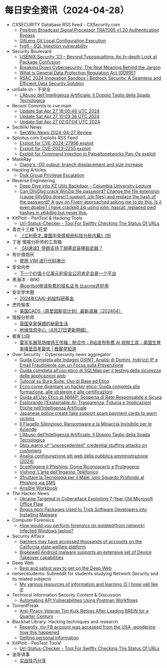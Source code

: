 # 每日安全资讯（2024-04-28）

- CXSECURITY Database RSS Feed - CXSecurity.com
  - [Positron Broadcast Signal Processor TRA7005 v1.20 Authentication Bypass](https://cxsecurity.com/issue/WLB-2024040068)
  - [GitLens Git Local Configuration Execution](https://cxsecurity.com/issue/WLB-2024040067)
  - [fvgfl - SQL Injection vulnerability](https://cxsecurity.com/issue/WLB-2024040066)
- Security Boulevard
  - [USENIX Security ’23 – Beyond Typosquatting: An In-depth Look at Package Confusion](https://securityboulevard.com/2024/04/usenix-security-23-beyond-typosquatting-an-in-depth-look-at-package-confusion/)
  - [Breaking Down Cybersecurity: The Real Meaning Behind the Jargon](https://securityboulevard.com/2024/04/breaking-down-cybersecurity-the-real-meaning-behind-the-jargon/)
  - [What is General Data Protection Regulation Act (GDPR)?](https://securityboulevard.com/2024/04/what-is-general-data-protection-regulation-act-gdpr/)
  - [RSAC 2024 Innovation Sandbox | Bedrock Security: A Seamless and Efficient Data Security Solution](https://securityboulevard.com/2024/04/rsac-2024-innovation-sandbox-bedrock-security-a-seamless-and-efficient-data-security-solution/)
- unSafe.sh - 不安全
  - [L’Abuso dell’Intelligenza Artificiale: Il Doppio Taglio della Spada Tecnologica](https://buaq.net/go-236814.html)
- Recent Commits to cve:main
  - [Update Sat Apr 27 18:00:46 UTC 2024](https://github.com/trickest/cve/commit/5d95cc5c41812c194e23f21046be04391c8c0c6e)
  - [Update Sat Apr 27 10:03:36 UTC 2024](https://github.com/trickest/cve/commit/c6ac1d5dbba8ffd6b045eaf85fd356d2f8e04745)
  - [Update Sat Apr 27 02:07:04 UTC 2024](https://github.com/trickest/cve/commit/3b819e397da3646feabdeb19974364305aed9550)
- SecWiki News
  - [SecWiki News 2024-04-27 Review](http://www.sec-wiki.com/?2024-04-27)
- Sploitus.com Exploits RSS Feed
  - [Exploit for CVE-2024-27956 exploit](https://sploitus.com/exploit?id=CAD433EE-C330-5C86-BB2B-A69E658CD0C1&utm_source=rss&utm_medium=rss)
  - [Exploit for CVE-2023-2255 exploit](https://sploitus.com/exploit?id=BB753E63-A8B0-5993-ACC5-0AEDF4F69422&utm_source=rss&utm_medium=rss)
  - [Exploit for Command Injection in Paloaltonetworks Pan-Os exploit](https://sploitus.com/exploit?id=4FF9C780-5604-5F08-8675-E134C577AA3E&utm_source=rss&utm_medium=rss)
- MaskRay
  - [Clang's -O0 output: branch displacement and size increase](https://maskray.me/blog/2024-04-27-clang-o0-output-branch-displacement-and-size-increase)
- Hacking Articles
  - [Disk Group Privilege Escalation](https://www.hackingarticles.in/disk-group-privilege-escalation/)
- Reverse Engineering
  - [Deep Dive into XZ Utils Backdoor - Columbia University Lecture](https://www.reddit.com/r/ReverseEngineering/comments/1ceslve/deep_dive_into_xz_utils_backdoor_columbia/)
  - [Can OllyDbg crack WinZip file password? Change the file extension (cause OllyDbg doesn't support .zip files) and replace the hash of the password? A guy on Fiverr approached asking me to do this. Is it even doable? I have cracked zip using john, hascat, replaced pwd hashes in x64dbg but never this.](https://www.reddit.com/r/ReverseEngineering/comments/1ceq88k/can_ollydbg_crack_winzip_file_password_change_the/)
- KitPloit - PenTest &amp; Hacking Tools
  - [Url-Status-Checker - Tool For Swiftly Checking The Status Of URLs](http://www.kitploit.com/2024/04/url-status-checker-tool-for-swiftly.html)
- 青衣十三楼飞花堂
  - [《兰利奇才_美国中央情报局科技分局内幕》(9)](https://mp.weixin.qq.com/s?__biz=MzUzMjQyMDE3Ng==&mid=2247487346&idx=1&sn=a20d9a32cd8e4fe1a13d2767192c2098&chksm=fab2cc4dcdc5455b3fb0cfcaa52151b41fc74271c71fd8a09abb54bb75d6b10b14dde71d1975&scene=58&subscene=0#rd)
- 丁爸 情报分析师的工具箱
  - [【AI速读】伊朗支持了胡塞武装哪些武器？](https://mp.weixin.qq.com/s?__biz=MzI2MTE0NTE3Mw==&mid=2651143417&idx=1&sn=7a92e62c8fbfa5ea491d2a8fbf5a0ce4&chksm=f1af4bc3c6d8c2d520255e07a51b9bb9104be68377c0008caa7c30cabef42ee428ae66369191&scene=58&subscene=0#rd)
- 有价值炮灰
  - [使用 VIM 进行代码审计](https://mp.weixin.qq.com/s?__biz=MzA3MzU1MDQwOA==&mid=2247484846&idx=1&sn=e17156909967c627f254a4727b053cb8&chksm=9f0c1a89a87b939f48ed1dfc31d62966426885f4902df2787f36dbd88820b7633b32f7f8ac08&scene=58&subscene=0#rd)
- 安全内参
  - [下一个价值十亿美元的安全公司肯定会是一个平台](https://mp.weixin.qq.com/s?__biz=MzI4NDY2MDMwMw==&mid=2247511495&idx=1&sn=d9290d6214b2239d51bb0e8c8e7ed7f8&chksm=ebfaeae7dc8d63f144c0dd12f7b7cd10a36f88f1690770610c284560b780447c4c29536a4b94&scene=58&subscene=0#rd)
- 黑海洋 - WIKI
  - [用certbot申请免费的域名证书 比acme还好用](https://www.upx8.com/4137)
- 安全学术圈
  - [2024年CAAI-蚂蚁科研基金](https://mp.weixin.qq.com/s?__biz=MzU5MTM5MTQ2MA==&mid=2247490571&idx=1&sn=20eebb561179d8b6e4ca537df764255f&chksm=fe2ee380c9596a96a3b63719a41461a8b343f3e3c83ae2bc6f52e24730fefc855b6ec195a946&scene=58&subscene=0#rd)
- 虎符智库
  - [美国CADS（原爱因斯坦计划）最新进展（202404）](https://mp.weixin.qq.com/s?__biz=MzIwNjYwMTMyNQ==&mid=2247490110&idx=1&sn=0ea9e36a6204fea24e91daf2e413d646&chksm=971e773ca069fe2a828b62c7115431eb5f224a2d9d28e872d84a9237fff2810e987a14e9c87d&scene=58&subscene=0#rd)
- 情报分析师
  - [英国皇家保镖的秘密生活](https://mp.weixin.qq.com/s?__biz=MzA3Mjc1MTkwOA==&mid=2650548879&idx=1&sn=15feae70c4b30e5d6c1557c73bfc68ce&chksm=871104c4b0668dd2f3190ef59b87452228540c36b7124de46bd6ff1a1f2803e9863db6e085d7&scene=58&subscene=0#rd)
  - [地缘信息中心（4月27日更新明细）](https://mp.weixin.qq.com/s?__biz=MzA3Mjc1MTkwOA==&mid=2650548879&idx=2&sn=cac648d507263ccefee1aca03955bf61&chksm=871104c4b0668dd2ce47febe141047cb215e7b06de1d796afeb30443e1facd8f911a26de5145&scene=58&subscene=0#rd)
- 极客公园
  - [雷军车展现场接待王传福：盼合作；B站发布免费 AI 视频工具；美国生育率降至百年最低 | 极客早知道](https://mp.weixin.qq.com/s?__biz=MTMwNDMwODQ0MQ==&mid=2653039964&idx=1&sn=3ec155a9f808033fd41660843ccd2345&chksm=7e5750ea4920d9fc436a51fc995f85029d9bc5aefbfe9e6705b33babf1c62307deafdd473ffd&scene=58&subscene=0#rd)
- Over Security - Cybersecurity news aggregator
  - [Guida Completa alle Indagini OSINT: Analisi di Domini, Indirizzi IP e Email Fraudolente con un Focus sulla Prevenzione](https://www.hackerwebsecurity.com/guida-completa-alle-indagini-osint-analisi-di-domini-indirizzi-ip-e-email-fraudolente-con-un-focus-sulla-prevenzione/)
  - [Guida completa all’uso etico di SQLMap per il testing della sicurezza delle applicazioni web](https://www.hackerwebsecurity.com/guida-completa-alluso-etico-di-sqlmap-per-il-testing-della-sicurezza-delle-applicazioni-web/)
  - [Tutorial su Burp Suite: Uso di Base ed Etico](https://www.hackerwebsecurity.com/tutorial-su-burp-suite-uso-di-base-ed-etico/)
  - [Ecco come diventare un hacker etico: Guida completa alla formazione, alle strategie e alle certificazioni](https://www.hackerwebsecurity.com/ecco-come-diventare-un-hacker-etico-guida-completa-alla-formazione-alle-strategie-e-alle-certificazioni/)
  - [Guida all’Uso Etico di NMAP: Scoperta di Rete Responsabile e Sicura](https://www.hackerwebsecurity.com/tutorial-sulluso-di-base-di-nmap/)
  - [Esplorando l’Explainable AI: Trasparenza, Fiducia e Implicazioni Etiche nell’Intelligenza Artificiale](https://www.hackerwebsecurity.com/esplorando-lexplainable-ai-trasparenza-fiducia-e-implicazioni-etiche-nellintelligenza-artificiale/)
  - [Japanese police create fake support scam payment cards to warn victims](https://www.bleepingcomputer.com/news/security/japanese-police-create-fake-support-scam-payment-cards-to-warn-victims/)
  - [Il Flagello Silenzioso: Ransomware e la Minaccia Invisibile per le Aziende](https://www.hackerwebsecurity.com/il-flagello-silenzioso-ransomware-e-la-minaccia-invisibile-per-le-aziende/)
  - [L’Abuso dell’Intelligenza Artificiale: Il Doppio Taglio della Spada Tecnologica](https://www.hackerwebsecurity.com/labuso-dellintelligenza-artificiale-il-doppio-taglio-della-spada-tecnologica/)
  - [Okta warns of "unprecedented" credential stuffing attacks on customers](https://www.bleepingcomputer.com/news/security/okta-warns-of-unprecedented-credential-stuffing-attacks-on-customers/)
  - [Analisi configurazione siti web della pubblica amministrazione (2024)](https://matteosonoio.it/it/analisi-pa-2024/)
  - [Sconfiggere il Phishing: Come Riconoscerlo e Proteggersi](https://www.hackerwebsecurity.com/sconfiggere-il-phishing-come-riconoscerlo-e-proteggersi/)
  - [Vishing: L’arte dell’Inganno Telefonico](https://www.hackerwebsecurity.com/vishing-larte-dellinganno-telefonico/)
  - [Sfruttare la Tecnologia per il Male: Uno Sguardo Profondo al Phishing via SMS](https://www.hackerwebsecurity.com/sfruttare-la-tecnologia-per-il-male-uno-sguardo-profondo-al-phishing-via-sms/)
  - [Ansible Workbook](https://www.adainese.it/blog/2024/04/27/ansible-workbook/)
- The Hacker News
  - [Ukraine Targeted in Cyberattack Exploiting 7-Year-Old Microsoft Office Flaw](https://thehackernews.com/2024/04/ukraine-targeted-in-cyberattack.html)
  - [Bogus npm Packages Used to Trick Software Developers into Installing Malware](https://thehackernews.com/2024/04/bogus-npm-packages-used-to-trick.html)
- Computer Forensics
  - [How would you perform forensics on isolated(from network) infected Windows laptop?](https://www.reddit.com/r/computerforensics/comments/1ceoo9u/how_would_you_perform_forensics_on_isolatedfrom/)
- Security Affairs
  - [Hackers may have accessed thousands of accounts on the California state welfare platform](https://securityaffairs.com/162408/data-breach/california-state-welfare-platform-accounts-compromise.html)
  - [Brokewell Android malware supports an extensive set of Device Takeover capabilities](https://securityaffairs.com/162381/malware/brokewell-android-malware.html)
- Deep Web
  - [Best and safest way to get on the Deep Web](https://www.reddit.com/r/deepweb/comments/1ce15g4/best_and_safest_way_to_get_on_the_deep_web/)
- netsecstudents: Subreddit for students studying Network Security and its related subjects
  - [My various resources of information and learning :D I hope yall like it!](https://www.reddit.com/r/netsecstudents/comments/1cebybf/my_various_resources_of_information_and_learning/)
- Technical Information Security Content & Discussion
  - [Automating API Vulnerabilities Using Postman Workflows](https://www.reddit.com/r/netsec/comments/1cekwjp/automating_api_vulnerabilities_using_postman/)
- TorrentFreak
  - [Anti-Piracy Veteran Tim Kuik Retires After Leading BREIN for a Quarter Century](https://torrentfreak.com/anti-piracy-veteran-tim-kuik-retires-after-leading-brein-for-a-quarter-century-240427/)
- Blackhat Library: Hacking techniques and research
  - [Recently, my FB account was accessed from the USA, wondering how this happened](https://www.reddit.com/r/blackhat/comments/1cehdfa/recently_my_fb_account_was_accessed_from_the_usa/)
  - [Getting personal information](https://www.reddit.com/r/blackhat/comments/1cebdig/getting_personal_information/)
- KitPloit - PenTest Tools!
  - [Url-Status-Checker - Tool For Swiftly Checking The Status Of URLs](http://www.kitploit.com/2024/04/url-status-checker-tool-for-swiftly.html)
- 迪哥讲事
  - [实战技巧分享](https://mp.weixin.qq.com/s?__biz=MzIzMTIzNTM0MA==&mid=2247494414&idx=1&sn=e69192f29a8573a79f026e6982b32736&chksm=e8a5e16ddfd2687bea3128e4ce6d4509dc81b9269297aa2163ff85bb448d9b0e703a59c7737d&scene=58&subscene=0#rd)
